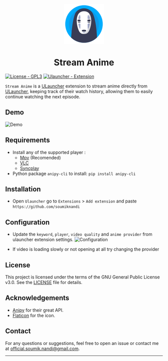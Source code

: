 <p align="center">
  <img src="images/icon.png" alt="Icon"/>
</p>

<h1 align="center">Stream Anime</h1>

[![License - GPL3](https://img.shields.io/badge/License-GPL3-2ea44f)](./LICENSE)
[![Ulauncher - Extension](https://img.shields.io/badge/Ulauncher-Extension-2ea44f)](https://xt.ulauncher.io/-/)

`Stream Anime` is a [ULauncher](https://ulauncher.io/) extension to stream anime directly from [ULauncher](https://ulauncher.io/), keeping track of their watch history, allowing them to easily continue watching the next episode.

## Demo
![Demo](https://github.com/user-attachments/assets/510fc413-b578-4734-a2de-b1f61f69cfbd)
 
## Requirements
- Install any of the supported player :
  - [Mpv](https://mpv.io) (Recomended)
  - [VLC](https://www.videolan.org/)
  - [Syncplay](https://syncplay.pl)
- Python  package `anipy-cli` to install: ```pip install anipy-cli```

## Installation
- Open `Ulauncher` go to `Extensions` > `Add extension` and paste ```https://github.com/soumiknandi```

## Configuration
- Update the `keyword`, `player`, `video quality` and `anime provider` from ulauncher extension settings. ![Configuration](https://github.com/user-attachments/assets/adf71496-6f6d-4aa8-abb2-514d4e4aaf1c)

- If video is loading slowly or not opening at all try changing the provider

## License
This project is licensed under the terms of the GNU General Public License v3.0. See the [LICENSE](./LICENSE) file for details.

## Acknowledgements
- [Anipy](https://github.com/sdaqo/anipy-clianipy) for their great API.
- [Flaticon](https://www.flaticon.com/free-icon/face_15427945) for the icon.

## Contact

For any questions or suggestions, feel free to open an issue or contact me at [official.soumik.nandi@gmail.com](mailto:official.soumik.nandi@gmail.com).

---
